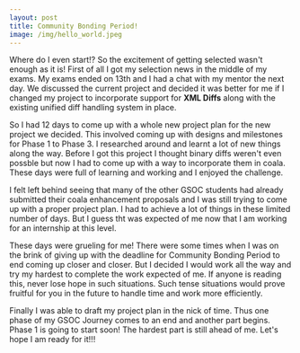 ```yaml
---
layout: post
title: Community Bonding Period!
image: /img/hello_world.jpeg
---
```


Where do I even start!? So the excitement of getting selected wasn't enough as it is! First of all I got my selection news in the middle 
of my exams. My exams ended on 13th and I had a chat with my mentor the next day. We discussed the current project and decided it was better
for me if I changed my project to incorporate support for **XML Diffs** along with the existing unified diff handling system in place.

So I had 12 days to come up with a whole new project plan for the new project we decided. This involved coming up with designs and milestones
for Phase 1 to Phase 3. I researched around and learnt a lot of new things along the way. Before I got this project I thought binary 
diffs weren't even possble but now I had to come up with a way to incorporate them in coala. These days were full of learning and 
working and I enjoyed the challenge. 

I felt left behind seeing that many of the other GSOC students had already submitted their coala enhancement proposals and I was still 
trying to come up with a proper project plan. I had to achieve a lot of things in these limited number of days. But I guess tht was expected
of me now that I am working for an internship at this level.

These days were grueling for me! There were some times when I was on the brink of giving up with the deadline for Community Bonding Period
to end coming up closer and closer. But I decided I would work all the way and try my hardest to complete the work expected of me. 
If anyone is reading this, never lose hope in such situations. Such tense situations would prove fruitful for you in the future to handle
time and work more efficiently. 

Finally I was able to draft my project plan in the nick of time. Thus one phase of my GSOC Journey comes to an end and another part begins.
Phase 1 is going to start soon! The hardest part is still ahead of me. Let's hope I am ready for it!!!

